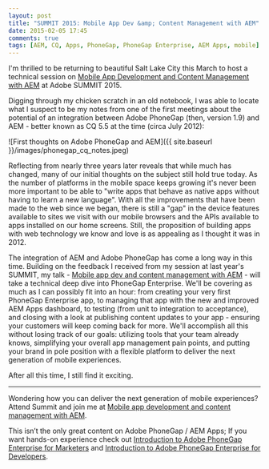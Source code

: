 ```yaml
---
layout: post
title: "SUMMIT 2015: Mobile App Dev &amp; Content Management with AEM"
date: 2015-02-05 17:45
comments: true
tags: [AEM, CQ, Apps, PhoneGap, PhoneGap Enterprise, AEM Apps, mobile]
---
```

I'm thrilled to be returning to beautiful Salt Lake City this March to host a technical session on [Mobile App Development and Content Management with AEM](https://adobesummit.lanyonevents.com/2015/slc/connect/sessionDetail.ww?SESSION_ID=2586) at Adobe SUMMIT 2015.

Digging through my chicken scratch in an old notebook, I was able to locate what I suspect to be my notes from one of the first meetings about the potential of an integration between Adobe PhoneGap (then, version 1.9) and AEM - better known as CQ 5.5 at the time (circa July 2012):

![First thoughts on Adobe PhoneGap and AEM]({{ site.baseurl }}/images/phonegap_cq_notes.jpeg)

<!-- more -->

Reflecting from nearly three years later reveals that while much has changed, many of our initial thoughts on the subject still hold true today. As the number of platforms in the mobile space keeps growing it's never been more important to be able to "write apps that behave as native apps without having to learn a new language". With all the improvements that have been made to the web since we began, there is still a "gap" in the device features available to sites we visit with our mobile browsers and the APIs available to apps installed on our home screens. Still, the proposition of building apps with web technology we know and love is as appealing as I thought it was in 2012.

The integration of AEM and Adobe PhoneGap has come a long way in this time. Building on the feedback I received from my session at last year's SUMMIT, my talk - [Mobile app dev and content management with AEM](https://adobesummit.lanyonevents.com/2015/slc/connect/sessionDetail.ww?SESSION_ID=2586) - will take a technical deep dive into PhoneGap Enterprise. We'll be covering as much as I can possibly fit into an hour: from creating your very first PhoneGap Enterprise app, to managing that app with the new and improved AEM Apps dashboard, to testing (from unit to integration to acceptance), and closing with a look at publishing content updates to your app - ensuring your customers will keep coming back for more. We'll accomplish all this without losing track of our goals: utilizing tools that your team already knows, simplifying your overall app management pain points, and putting your brand in pole position with a flexible platform to deliver the next generation of mobile experiences.

After all this time, I still find it exciting. 

---

Wondering how you can deliver the next generation of mobile experiences? Attend Summit and join me at [Mobile app development and content management with AEM](https://adobesummit.lanyonevents.com/2015/slc/connect/sessionDetail.ww?SESSION_ID=2586).

This isn’t the only great content on Adobe PhoneGap / AEM Apps; If you want hands-on experience check out [Introduction to Adobe PhoneGap Enterprise for Marketers](https://adobesummit.lanyonevents.com/2015/slc/connect/sessionDetail.ww?SESSION_ID=2587) and [Introduction to Adobe PhoneGap Enterprise for Developers](https://adobesummit.lanyonevents.com/2015/slc/connect/sessionDetail.ww?SESSION_ID=2588).
